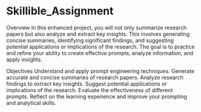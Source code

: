 # Skillible_Assignment
Overview
In this enhanced project, you will not only summarize research papers but also analyze and extract key insights. This involves generating concise summaries, identifying significant findings, and suggesting potential applications or implications of the research. The goal is to practice and refine your ability to create effective prompts, analyze information, and apply insights.

Objectives
Understand and apply prompt engineering techniques.
Generate accurate and concise summaries of research papers.
Analyze research findings to extract key insights.
Suggest potential applications or implications of the research.
Evaluate the effectiveness of different prompts.
Reflect on the learning experience and improve your prompting and analytical skills.
